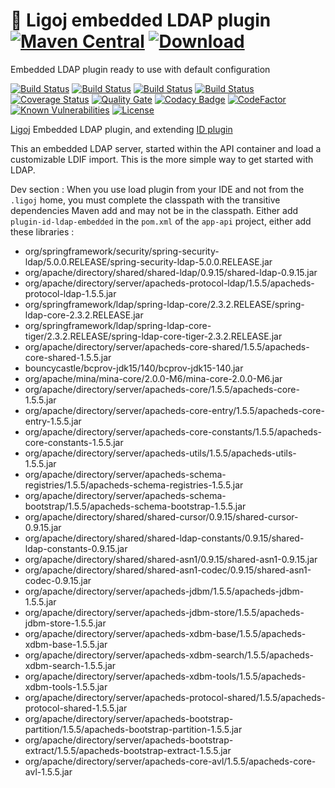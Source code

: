# :link: Ligoj embedded LDAP plugin [![Maven Central](https://maven-badges.herokuapp.com/maven-central/org.ligoj.plugin/plugin-id-ldap-embedded/badge.svg)](https://maven-badges.herokuapp.com/maven-central/org.ligoj.plugin/plugin-id-ldap-embedded) [![Download](https://api.bintray.com/packages/ligoj/maven-repo/plugin-id-ldap-embedded/images/download.svg) ](https://bintray.com/ligoj/maven-repo/plugin-id-ldap-embedded/_latestVersion)
Embedded LDAP plugin ready to use with default configuration

[![Build Status](https://travis-ci.org/ligoj/plugin-id-ldap-embedded.svg?branch=master)](https://travis-ci.org/ligoj/plugin-id-ldap-embedded)
[![Build Status](https://circleci.com/gh/ligoj/plugin-id-ldap-embedded.svg?style=svg)](https://circleci.com/gh/ligoj/plugin-id-ldap-embedded)
[![Build Status](https://semaphoreci.com/api/v1/ligoj/plugin-id-ldap-embedded/branches/master/shields_badge.svg)](https://semaphoreci.com/ligoj/plugin-id-ldap-embedded)
[![Build Status](https://ci.appveyor.com/api/projects/status/od4nfwlbgqjn5i1j/branch/master?svg=true)](https://ci.appveyor.com/project/ligoj/plugin-id-ldap-embedded/branch/master)
[![Coverage Status](https://coveralls.io/repos/github/ligoj/plugin-id-ldap-embedded/badge.svg?branch=master)](https://coveralls.io/github/ligoj/plugin-id-ldap-embedded?branch=master)
[![Quality Gate](https://sonarcloud.io/api/project_badges/measure?metric=alert_status&project=org.ligoj.plugin:plugin-id-ldap-embedded)](https://sonarcloud.io/dashboard/index/org.ligoj.plugin:plugin-id-ldap-embedded)
[![Codacy Badge](https://api.codacy.com/project/badge/Grade/c6b381ff12b145198058c78cf4b503fd)](https://www.codacy.com/app/ligoj/plugin-id-ldap-embedded?utm_source=github.com&amp;utm_medium=referral&amp;utm_content=ligoj/plugin-id-ldap-embedded&amp;utm_campaign=Badge_Grade)
[![CodeFactor](https://www.codefactor.io/repository/github/ligoj/plugin-id-ldap-embedded/badge)](https://www.codefactor.io/repository/github/ligoj/plugin-id-ldap-embedded)
[![Known Vulnerabilities](https://snyk.io/test/github/ligoj/plugin-id-ldap-embedded/badge.svg)](https://snyk.io/test/github/ligoj/plugin-id-ldap-embedded)
[![License](http://img.shields.io/:license-mit-blue.svg)](http://fabdouglas.mit-license.org/)

[Ligoj](https://github.com/ligoj/ligoj) Embedded LDAP plugin, and extending [ID plugin](https://github.com/ligoj/plugin-id-ldap)

This an embedded LDAP server, started within the API container and load a customizable LDIF import. This is the more simple way to get started with LDAP.

Dev section :
When you use load plugin from your IDE and not from the `.ligoj` home, you must complete the classpath with the transitive dependencies Maven add and may not be in the classpath. Either add `plugin-id-ldap-embedded` in the `pom.xml` of the `app-api` project, either add these libraries :
- org/springframework/security/spring-security-ldap/5.0.0.RELEASE/spring-security-ldap-5.0.0.RELEASE.jar
- org/apache/directory/shared/shared-ldap/0.9.15/shared-ldap-0.9.15.jar
- org/apache/directory/server/apacheds-protocol-ldap/1.5.5/apacheds-protocol-ldap-1.5.5.jar
- org/springframework/ldap/spring-ldap-core/2.3.2.RELEASE/spring-ldap-core-2.3.2.RELEASE.jar
- org/springframework/ldap/spring-ldap-core-tiger/2.3.2.RELEASE/spring-ldap-core-tiger-2.3.2.RELEASE.jar
- org/apache/directory/server/apacheds-core-shared/1.5.5/apacheds-core-shared-1.5.5.jar
- bouncycastle/bcprov-jdk15/140/bcprov-jdk15-140.jar
- org/apache/mina/mina-core/2.0.0-M6/mina-core-2.0.0-M6.jar
- org/apache/directory/server/apacheds-core/1.5.5/apacheds-core-1.5.5.jar
- org/apache/directory/server/apacheds-core-entry/1.5.5/apacheds-core-entry-1.5.5.jar
- org/apache/directory/server/apacheds-core-constants/1.5.5/apacheds-core-constants-1.5.5.jar
- org/apache/directory/server/apacheds-utils/1.5.5/apacheds-utils-1.5.5.jar
- org/apache/directory/server/apacheds-schema-registries/1.5.5/apacheds-schema-registries-1.5.5.jar
- org/apache/directory/server/apacheds-schema-bootstrap/1.5.5/apacheds-schema-bootstrap-1.5.5.jar
- org/apache/directory/shared/shared-cursor/0.9.15/shared-cursor-0.9.15.jar
- org/apache/directory/shared/shared-ldap-constants/0.9.15/shared-ldap-constants-0.9.15.jar
- org/apache/directory/shared/shared-asn1/0.9.15/shared-asn1-0.9.15.jar
- org/apache/directory/shared/shared-asn1-codec/0.9.15/shared-asn1-codec-0.9.15.jar
- org/apache/directory/server/apacheds-jdbm/1.5.5/apacheds-jdbm-1.5.5.jar
- org/apache/directory/server/apacheds-jdbm-store/1.5.5/apacheds-jdbm-store-1.5.5.jar
- org/apache/directory/server/apacheds-xdbm-base/1.5.5/apacheds-xdbm-base-1.5.5.jar
- org/apache/directory/server/apacheds-xdbm-search/1.5.5/apacheds-xdbm-search-1.5.5.jar
- org/apache/directory/server/apacheds-xdbm-tools/1.5.5/apacheds-xdbm-tools-1.5.5.jar
- org/apache/directory/server/apacheds-protocol-shared/1.5.5/apacheds-protocol-shared-1.5.5.jar
- org/apache/directory/server/apacheds-bootstrap-partition/1.5.5/apacheds-bootstrap-partition-1.5.5.jar
- org/apache/directory/server/apacheds-bootstrap-extract/1.5.5/apacheds-bootstrap-extract-1.5.5.jar
- org/apache/directory/server/apacheds-core-avl/1.5.5/apacheds-core-avl-1.5.5.jar